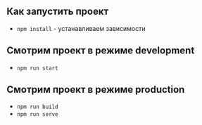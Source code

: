 ## Как запустить проект
- `npm install` - устанавливаем зависимости


## Смотрим проект в режиме development


- `npm run start` 

## Смотрим проект в режиме production

- `npm run build` 
- `npm run serve` 